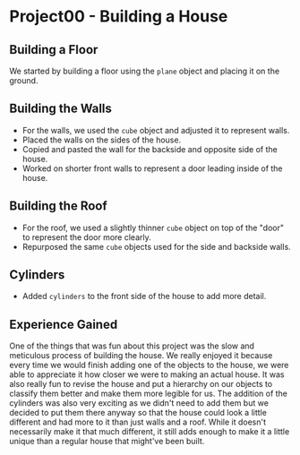 # Project00 - Building a House

## Building a Floor
We started by building a floor using the `plane` object and placing it on the ground.

## Building the Walls
- For the walls, we used the `cube` object and adjusted it to represent walls.
- Placed the walls on the sides of the house.
- Copied and pasted the wall for the backside and opposite side of the house.
- Worked on shorter front walls to represent a door leading inside of the house.

## Building the Roof
- For the roof, we used a slightly thinner `cube` object on top of the "door" to represent the door more clearly.
- Repurposed the same `cube` objects used for the side and backside walls.

## Cylinders
- Added `cylinders` to the front side of the house to add more detail.

## Experience Gained
One of the things that was fun about this project was the slow and meticulous process of
building the house. We really enjoyed it because every time we would finish adding one of 
the objects to the house, we were able to appreciate it how closer we were to making an
actual house. It was also really fun to revise the house and put a hierarchy on our objects to 
classify them better and make them more legible for us. The addition of the cylinders was 
also very exciting as we didn't need to add them but we decided to put them there anyway so 
that the house could look a little different and had more to it than just walls and a roof. While 
it doesn't necessarily make it that much different, it still adds enough to make it a little 
unique than a regular house that might've been built. 
